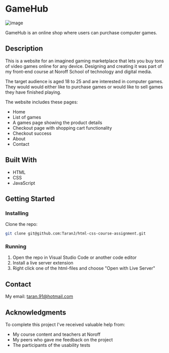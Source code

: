 # GameHub

![image](https://portfolio-tjohannessen.netlify.app/images/gamehub.jpg)

GameHub is an online shop where users can purchase computer games.

## Description

This is a website for an imagined gaming marketplace that lets you buy tons of video games online for any device. Designing and creating it was part of my front-end course at Noroff School of technology and digital media.

The target audience is aged 18 to 25 and are interested in computer games. They would would either like to purchase games or would like to sell games they have finished playing.

The website includes these pages:

- Home
- List of games
- A games page showing the product details
- Checkout page with shopping cart functionality
- Checkout success
- About
- Contact

## Built With

- HTML
- CSS
- JavaScript

## Getting Started

### Installing

Clone the repo:

```bash
git clone git@github.com:TaranJ/html-css-course-assignment.git
```

### Running

1. Open the repo in Visual Studio Code or another code editor
2. Install a live server extension
3. Right click one of the html-files and choose "Open with Live Server"

## Contact

My email: taran.91@hotmail.com

## Acknowledgments

To complete this project I've received valuable help from:

- My course content and teachers at Noroff
- My peers who gave me feedback on the project
- The participants of the usability tests
